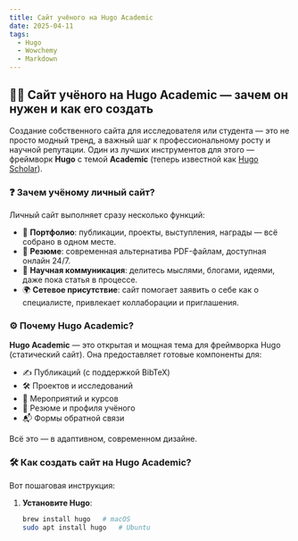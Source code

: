 ```yaml
---
title: Сайт учёного на Hugo Academic
date: 2025-04-11
tags:
  - Hugo
  - Wowchemy
  - Markdown
---
```


## 🧑‍🔬 Сайт учёного на Hugo Academic — зачем он нужен и как его создать

Создание собственного сайта для исследователя или студента — это не просто модный тренд, а важный шаг к профессиональному росту и научной репутации. Один из лучших инструментов для этого — фреймворк **Hugo** с темой **Academic** (теперь известной как [Hugo Scholar](https://github.com/wowchemy/starter-hugo-academic)).

### ❓ Зачем учёному личный сайт?

Личный сайт выполняет сразу несколько функций:

- 📂 **Портфолио**: публикации, проекты, выступления, награды — всё собрано в одном месте.
- 💼 **Резюме**: современная альтернатива PDF-файлам, доступная онлайн 24/7.
- 📢 **Научная коммуникация**: делитесь мыслями, блогами, идеями, даже пока статья в процессе.
- 🌍 **Сетевое присутствие**: сайт помогает заявить о себе как о специалисте, привлекает коллаборации и приглашения.

### ⚙️ Почему Hugo Academic?

**Hugo Academic** — это открытая и мощная тема для фреймворка Hugo (статический сайт). Она предоставляет готовые компоненты для:

- ✍️ Публикаций (с поддержкой BibTeX)
- 🛠 Проектов и исследований
- 📅 Мероприятий и курсов
- 🧾 Резюме и профиля учёного
- 📬 Формы обратной связи

Всё это — в адаптивном, современном дизайне.

### 🛠 Как создать сайт на Hugo Academic?

Вот пошаговая инструкция:

1. **Установите Hugo**:
   ```bash
   brew install hugo   # macOS
   sudo apt install hugo   # Ubuntu

